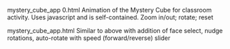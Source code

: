 mystery_cube_app 0.html 
Animation of the Mystery Cube for classroom activity. Uses javascript and is self-contained. Zoom in/out; rotate; reset

mystery_cube_app.html
Similar to above with addition of face select, nudge rotations, auto-rotate with speed (forward/reverse) slider

